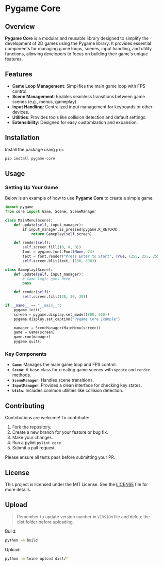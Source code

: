 # Pygame Core

## Overview

**Pygame Core** is a modular and reusable library designed to simplify the development of 2D games using the Pygame library. It provides essential components for managing game loops, scenes, input handling, and utility functions, allowing developers to focus on building their game's unique features.

## Features

- **Game Loop Management**: Simplifies the main game loop with FPS control.
- **Scene Management**: Enables seamless transitions between game scenes (e.g., menus, gameplay).
- **Input Handling**: Centralized input management for keyboards or other devices.
- **Utilities**: Provides tools like collision detection and default settings.
- **Extensibility**: Designed for easy customization and expansion.

## Installation

Install the package using `pip`:

```bash
pip install pygame-core
```

## Usage

### Setting Up Your Game

Below is an example of how to use **Pygame Core** to create a simple game:

```python
import pygame
from core import Game, Scene, SceneManager

class MainMenu(Scene):
    def update(self, input_manager):
        if input_manager.is_pressed(pygame.K_RETURN):
            return Gameplay(self.screen)

    def render(self):
        self.screen.fill((0, 0, 0))
        font = pygame.font.Font(None, 74)
        text = font.render("Press Enter to Start", True, (255, 255, 255))
        self.screen.blit(text, (150, 300))

class Gameplay(Scene):
    def update(self, input_manager):
        # Game logic goes here
        pass

    def render(self):
        self.screen.fill((30, 30, 30))

if __name__ == "__main__":
    pygame.init()
    screen = pygame.display.set_mode((800, 600))
    pygame.display.set_caption("Pygame Core Example")

    manager = SceneManager(MainMenu(screen))
    game = Game(screen)
    game.run(manager)
    pygame.quit()
```

### Key Components

- **`Game`**: Manages the main game loop and FPS control.
- **`Scene`**: A base class for creating game scenes with `update` and `render` methods.
- **`SceneManager`**: Handles scene transitions.
- **`InputManager`**: Provides a clean interface for checking key states.
- **`Utils`**: Includes common utilities like collision detection.

## Contributing

Contributions are welcome! To contribute:

1. Fork the repository.
2. Create a new branch for your feature or bug fix.
3. Make your changes.
4. Run a pylint `pylint core`
5. Submit a pull request.

Please ensure all tests pass before submitting your PR.

## License

This project is licensed under the MIT License. See the [LICENSE](LICENSE) file for more details.

## Upload

> Remember to update version number in `VERSION` file and delete the dist folder before uploading.

Build:

```bash
python -m build
```

Upload:

```bash
python -m twine upload dist/*
```
